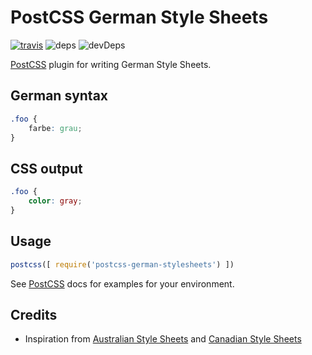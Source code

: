 # PostCSS German Style Sheets

[![travis](https://img.shields.io/travis/timche/postcss-german-stylesheets.svg?style=flat-square)](https://travis-ci.org/timche/postcss-german-stylesheets)
![deps](https://img.shields.io/david/timche/postcss-german-stylesheets.svg?style=flat-square)
![devDeps](https://img.shields.io/david/dev/timche/postcss-german-stylesheets.svg?style=flat-square)

[PostCSS](https://github.com/postcss/postcss) plugin for writing German Style Sheets.

## German syntax
```css
.foo {
    farbe: grau;
}
```

## CSS output
```css
.foo {
    color: gray;
}
```

## Usage

```js
postcss([ require('postcss-german-stylesheets') ])
```

See [PostCSS](https://github.com/postcss/postcss) docs for examples for your environment.

## Credits

* Inspiration from [Australian Style Sheets](https://github.com/dp-lewis/postcss-australian-stylesheets) and [Canadian Style Sheets](https://github.com/chancancode/postcss-canadian-stylesheets)
